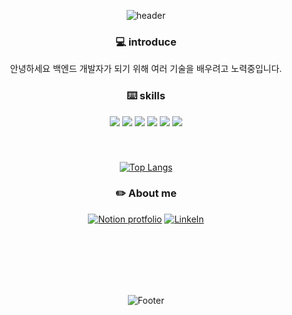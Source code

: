 <div align="center">

![header](https://capsule-render.vercel.app/api?type=Cylinder&color=auto&height=300&section=header&text=nokme76%20github&fontSize=90)

### 💻 introduce
 
안녕하세요 백엔드 개발자가 되기 위해 여러 기술을 배우려고 노력중입니다.


### ⌨️ skills


<img src="https://img.shields.io/badge/Spring Boot-6DB33F?style=flat&logo=Spring Boot&logoColor=white"/>

<img src="https://img.shields.io/badge/MySQL-4479A1?style=flat&logo=MySQL&logoColor=white"/>

<img src="https://img.shields.io/badge/HTML5-E34F26?style=flat&logo=HTML5&logoColor=white"/>

<img src="https://img.shields.io/badge/Bootstrap-7952B3?style=flat&logo=Bootstrap&logoColor=white"/>

<img src="https://img.shields.io/badge/React-61DAFB?style=flat&logo=React&logoColor=white"/>

<img src="https://img.shields.io/badge/JS-F7DF1E?style=flat&logo=JavaScript&logoColor=white"/>

###
<br/>


[![Top Langs](https://github-readme-stats.vercel.app/api/top-langs/?username=nokme76)](https://github.com/nokme76/github-readme-stats)

### ✏️ About me
 
 [![Notion protfolio](https://img.shields.io/badge/Notion-000000?style=flat&logo=Notion&logoColor=white)](https://shrouded-clam-d07.notion.site/Backend-2ebe42c8e789441399650b5362c2b02e/)
  [![LinkeIn](https://img.shields.io/badge/LinkedIn-0A66C2?style=flat&logo=LinkedIn&logoColor=white)](https://shrouded-clam-d07.notion.site/Backend-2ebe42c8e789441399650b5362c2b02e/)
 

<br/>
 
 <br/>
 <br/>
 <br/>
 <br/>
 
 
![Footer](https://capsule-render.vercel.app/api?type=waving&color=auto&height=200&section=footer)

</div>
